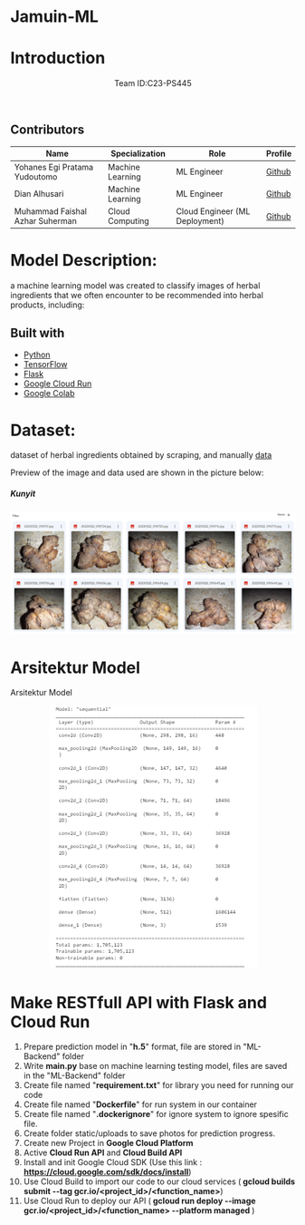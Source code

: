# Jamuin-ML
# Introduction
<p align='center'>Team ID:C23-PS445 </p><br>

## Contributors

| Name                           | Specialization     | Role                           | Profile                               |
| -------------------------------| ------------------ | -------------------------------| --------------------------------------|
| Yohanes Egi Pratama Yudoutomo  | Machine Learning   | ML Engineer                    | [Github](https://github.com/hanesegi) |
| Dian Alhusari                  | Machine Learning   | ML Engineer                    | [Github](https://github.com/alhusari2)|
| Muhammad Faishal Azhar Suherman| Cloud Computing    | Cloud Engineer (ML Deployment) | [Github](https://github.com/Faishal25)| 

# Model Description:
a machine learning model was created to classify images of herbal ingredients that we often encounter to be recommended into herbal products, including:

## Built with
- [Python](https://www.python.org/ "Python")
- [TensorFlow](https://www.tensorflow.org/ "TensorFlow")
- [Flask](https://flask.palletsprojects.com/en/2.1.x/ "Flask")
- [Google Cloud Run](https://cloud.google.com/run)
- [Google Colab](https://colab.research.google.com/ "Google Colab")

# Dataset:
dataset of herbal ingredients obtained by scraping, and manually [data](https://drive.google.com/drive/folders/1KDyy5kXO6M25G-KQ7x3pyj171u4ZTk81?usp=drive_link)
<p>Preview of the image and data used are shown in the picture below:</p>
<h5>Kunyit</h5>
<img src="https://github.com/JamuIn/Jamuin-ML/blob/main/Dataset/assetdata.PNG?raw=true"
     title="Kunyit">
     
# Arsitektur Model
Arsitektur Model
<center><img src="Model/arsitektur.png"></center>

# Make RESTfull API with Flask and Cloud Run
1. Prepare prediction model in "<b>h.5</b>" format, file are stored in "ML-Backend" folder 
2. Write <b>main.py</b> base on machine learning testing model, files are saved in the "ML-Backend" folder
3. Create file named "<b>requirement.txt</b>" for library you need for running our code
4. Create file named "<b>Dockerfile</b>" for run system in our container
5. Create file named "<b>.dockerignore</b>" for ignore system to ignore spesific file.
6. Create folder static/uploads to save photos for prediction progress.
7. Create new Project in <b>Google Cloud Platform</b>
8. Active <b>Cloud Run API</b> and <b>Cloud Build API</b>
9. Install and init Google Cloud SDK (Use this link : <b>https://cloud.google.com/sdk/docs/install</b>)
10. Use Cloud Build to import our code to our cloud services (<b> gcloud builds submit --tag gcr.io/<project_id>/<function_name></b>)
11. Use Cloud Run to deploy our API (<b> gcloud run deploy --image gcr.io/<project_id>/<function_name> --platform managed </b>)
